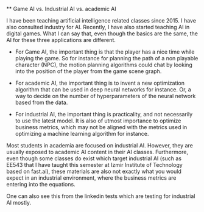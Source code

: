 ** Game AI vs. Industrial AI vs. academic AI

I have been teaching artificial intelligence related classes since 2015. I have also consulted industry for AI. Recently, I have also started teaching AI in digital games.
What I can say that, even though the basics are the same, the AI for these three applications are different.

* For Game AI, the important thing is that the player has a nice time while playing the game. So for instance for planning the path of a non playable character (NPC), the motion planning algorithms could chat by looking into the position of the player from the game scene graph.

* For academic AI, the important thing is to invent a new optimization algorithm that can be used in deep neural networks for instance. Or, a way to decide on the number of hyperparameters of the neural network based from the data.

* For industrial AI, the important thing is practicality, and not necessarily to use the latest model. It is also of utmost importance to optimize business metrics, which may not be aligned with the metrics used in optimizing a machine learning algorithm for instance.

Most students in academia are focused on industrial AI. However, they are usually exposed to academic AI content in their AI classes.
Furthermore, even though some classes do exist which target industrial AI (such as EE543 that I have taught this semester at Izmir Institute of Technology based on fast.ai), these materials are also not exactly what you would expect in an industrial environment, where the business metrics are entering into the equations.

One can also see this from the linkedin tests which are testing for industrial AI mostly.
